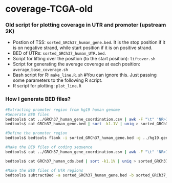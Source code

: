 # coverage-TCGA-old
### Old script for plotting coverage in UTR and promoter (upstream 2K)
- Postion of TSS: `sorted_GRCh37_human_gene.bed`. It is the stop position if it is on negative strand, while start position if it is on positive strand.
- BED of UTRs: `sorted_GRCh37_human_UTR.bed`. 
- Script for lifting over the position (to the start position): `liftover.sh`
- Script for generating the average coverage at each position: `average_base_coverage.sh`
- Bash script for R: `make_line.R.sh` #You can ignore this. Just passing some parameters to the following R script.
- R script for plotting: `plot_line.R`

### How I generate BED files?
```bash 
#Extracting promoter region from hg19 human genome
#Generate BED files
bedtools$ cat ../GRCh37_human_gene_coordination.csv | awk -F "\t" 'NR>1 {OFS="\t"; print $3, $5, $6, $13, "NA", $4}' > GRCh37_human_gene.bed
bedtools$ cat GRCh37_human_gene.bed | sort -k1.1V | uniq > sorted_GRCh37_human_gene.bed

#Define the promoter region
bedtools$ bedtools flank -i sorted_GRCh37_human_gene.bed -g ../hg19.genome -l 2000 -r 0 -s > ROI_promoter.bed

#Make the BED files of coding sequence
bedtools$ cat ../GRCh37_human_gene_coordination.csv | awk -F "\t" 'NR>1{OFS="\t"; print $3, $7, $8, $13, "NA", $4}' > GRCh37_human_cds.bed

bedtools$ cat GRCh37_human_cds.bed | sort -k1.1V | uniq > sorted_GRCh37_human_cds.bed

#Make the BED files of UTR regions
bedtools$ subtractBed -a sorted_GRCh37_human_gene.bed -b sorted_GRCh37_human_cds.bed > sorted_GRCh37_human_UTR.bed

```

